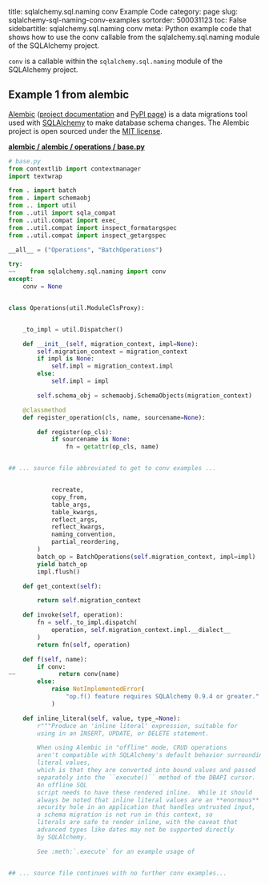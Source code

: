 title: sqlalchemy.sql.naming conv Example Code
category: page
slug: sqlalchemy-sql-naming-conv-examples
sortorder: 500031123
toc: False
sidebartitle: sqlalchemy.sql.naming conv
meta: Python example code that shows how to use the conv callable from the sqlalchemy.sql.naming module of the SQLAlchemy project.


`conv` is a callable within the `sqlalchemy.sql.naming` module of the SQLAlchemy project.



## Example 1 from alembic
[Alembic](https://github.com/sqlalchemy/alembic)
([project documentation](https://alembic.sqlalchemy.org/) and
[PyPI page](https://pypi.org/project/alembic/))
is a data migrations tool used with [SQLAlchemy](/sqlalchemy.html) to make
database schema changes. The Alembic project is open sourced under the
[MIT license](https://github.com/sqlalchemy/alembic/blob/master/LICENSE).

[**alembic / alembic / operations / base.py**](https://github.com/sqlalchemy/alembic/blob/master/alembic/operations/base.py)

```python
# base.py
from contextlib import contextmanager
import textwrap

from . import batch
from . import schemaobj
from .. import util
from ..util import sqla_compat
from ..util.compat import exec_
from ..util.compat import inspect_formatargspec
from ..util.compat import inspect_getargspec

__all__ = ("Operations", "BatchOperations")

try:
~~    from sqlalchemy.sql.naming import conv
except:
    conv = None


class Operations(util.ModuleClsProxy):


    _to_impl = util.Dispatcher()

    def __init__(self, migration_context, impl=None):
        self.migration_context = migration_context
        if impl is None:
            self.impl = migration_context.impl
        else:
            self.impl = impl

        self.schema_obj = schemaobj.SchemaObjects(migration_context)

    @classmethod
    def register_operation(cls, name, sourcename=None):

        def register(op_cls):
            if sourcename is None:
                fn = getattr(op_cls, name)


## ... source file abbreviated to get to conv examples ...


            recreate,
            copy_from,
            table_args,
            table_kwargs,
            reflect_args,
            reflect_kwargs,
            naming_convention,
            partial_reordering,
        )
        batch_op = BatchOperations(self.migration_context, impl=impl)
        yield batch_op
        impl.flush()

    def get_context(self):

        return self.migration_context

    def invoke(self, operation):
        fn = self._to_impl.dispatch(
            operation, self.migration_context.impl.__dialect__
        )
        return fn(self, operation)

    def f(self, name):
        if conv:
~~            return conv(name)
        else:
            raise NotImplementedError(
                "op.f() feature requires SQLAlchemy 0.9.4 or greater."
            )

    def inline_literal(self, value, type_=None):
        r"""Produce an 'inline literal' expression, suitable for
        using in an INSERT, UPDATE, or DELETE statement.

        When using Alembic in "offline" mode, CRUD operations
        aren't compatible with SQLAlchemy's default behavior surrounding
        literal values,
        which is that they are converted into bound values and passed
        separately into the ``execute()`` method of the DBAPI cursor.
        An offline SQL
        script needs to have these rendered inline.  While it should
        always be noted that inline literal values are an **enormous**
        security hole in an application that handles untrusted input,
        a schema migration is not run in this context, so
        literals are safe to render inline, with the caveat that
        advanced types like dates may not be supported directly
        by SQLAlchemy.

        See :meth:`.execute` for an example usage of


## ... source file continues with no further conv examples...

```

